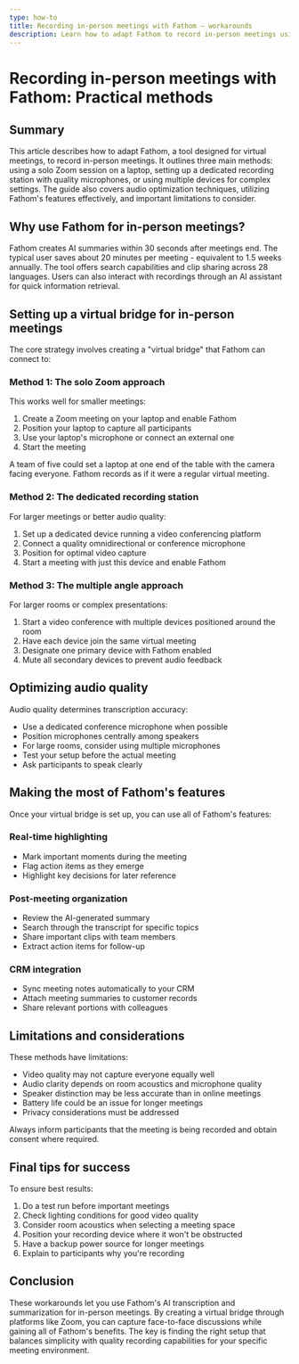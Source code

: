 ```yaml
---
type: how-to
title: Recording in-person meetings with Fathom – workarounds
description: Learn how to adapt Fathom to record in-person meetings using three different methods: solo Zoom sessions, dedicated recording stations, or multi-device setups - plus tips for optimizing audio quality and making the most of Fathom's AI features.
---
```


# Recording in-person meetings with Fathom: Practical methods

## Summary
This article describes how to adapt Fathom, a tool designed for virtual meetings, to record in-person meetings. It outlines three main methods: using a solo Zoom session on a laptop, setting up a dedicated recording station with quality microphones, or using multiple devices for complex settings. The guide also covers audio optimization techniques, utilizing Fathom's features effectively, and important limitations to consider.

## Why use Fathom for in-person meetings?

Fathom creates AI summaries within 30 seconds after meetings end. The typical user saves about 20 minutes per meeting - equivalent to 1.5 weeks annually. The tool offers search capabilities and clip sharing across 28 languages. Users can also interact with recordings through an AI assistant for quick information retrieval.

## Setting up a virtual bridge for in-person meetings

The core strategy involves creating a "virtual bridge" that Fathom can connect to:

### Method 1: The solo Zoom approach

This works well for smaller meetings:

1. Create a Zoom meeting on your laptop and enable Fathom
2. Position your laptop to capture all participants
3. Use your laptop's microphone or connect an external one
4. Start the meeting

A team of five could set a laptop at one end of the table with the camera facing everyone. Fathom records as if it were a regular virtual meeting.

### Method 2: The dedicated recording station

For larger meetings or better audio quality:

1. Set up a dedicated device running a video conferencing platform
2. Connect a quality omnidirectional or conference microphone
3. Position for optimal video capture
4. Start a meeting with just this device and enable Fathom

### Method 3: The multiple angle approach

For larger rooms or complex presentations:

1. Start a video conference with multiple devices positioned around the room
2. Have each device join the same virtual meeting
3. Designate one primary device with Fathom enabled
4. Mute all secondary devices to prevent audio feedback

## Optimizing audio quality

Audio quality determines transcription accuracy:

- Use a dedicated conference microphone when possible
- Position microphones centrally among speakers
- For large rooms, consider using multiple microphones
- Test your setup before the actual meeting
- Ask participants to speak clearly

## Making the most of Fathom's features

Once your virtual bridge is set up, you can use all of Fathom's features:

### Real-time highlighting
- Mark important moments during the meeting
- Flag action items as they emerge
- Highlight key decisions for later reference

### Post-meeting organization
- Review the AI-generated summary
- Search through the transcript for specific topics
- Share important clips with team members
- Extract action items for follow-up

### CRM integration
- Sync meeting notes automatically to your CRM
- Attach meeting summaries to customer records
- Share relevant portions with colleagues

## Limitations and considerations

These methods have limitations:

- Video quality may not capture everyone equally well
- Audio clarity depends on room acoustics and microphone quality
- Speaker distinction may be less accurate than in online meetings
- Battery life could be an issue for longer meetings
- Privacy considerations must be addressed

Always inform participants that the meeting is being recorded and obtain consent where required.

## Final tips for success

To ensure best results:

1. Do a test run before important meetings
2. Check lighting conditions for good video quality
3. Consider room acoustics when selecting a meeting space
4. Position your recording device where it won't be obstructed
5. Have a backup power source for longer meetings
6. Explain to participants why you're recording

## Conclusion

These workarounds let you use Fathom's AI transcription and summarization for in-person meetings. By creating a virtual bridge through platforms like Zoom, you can capture face-to-face discussions while gaining all of Fathom's benefits. The key is finding the right setup that balances simplicity with quality recording capabilities for your specific meeting environment.
